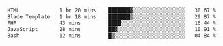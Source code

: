 
<!--START_SECTION:waka-->

```txt
HTML             1 hr 20 mins    ███████▓░░░░░░░░░░░░░░░░░   30.67 %
Blade Template   1 hr 18 mins    ███████▒░░░░░░░░░░░░░░░░░   29.87 %
PHP              43 mins         ████░░░░░░░░░░░░░░░░░░░░░   16.44 %
JavaScript       28 mins         ██▓░░░░░░░░░░░░░░░░░░░░░░   10.91 %
Bash             12 mins         █▒░░░░░░░░░░░░░░░░░░░░░░░   04.84 %
```

<!--END_SECTION:waka-->

